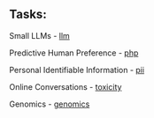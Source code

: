 ## Tasks:  

Small LLMs - [llm](llm)

Predictive Human Preference - [php](php)

Personal Identifiable Information - [pii](pii)

Online Conversations - [toxicity](toxicity)

Genomics - [genomics](genomics)






